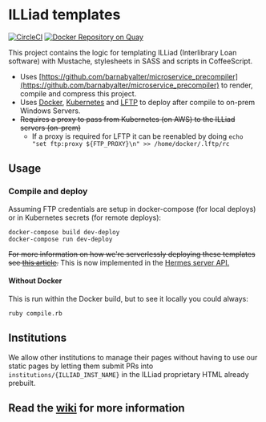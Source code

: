 # ILLiad templates

[![CircleCI](https://circleci.com/gh/NYULibraries/illiad-templates.svg?style=svg)](https://circleci.com/gh/NYULibraries/illiad-templates)
[![Docker Repository on Quay](https://quay.io/repository/nyulibraries/illiad-templates/status "Docker Repository on Quay")](https://quay.io/repository/nyulibraries/illiad-templates)

This project contains the logic for templating ILLiad (Interlibrary Loan software) with Mustache, stylesheets in SASS and scripts in CoffeeScript.

* Uses [https://github.com/barnabyalter/microservice_precompiler](https://github.com/barnabyalter/microservice_precompiler) to render, compile and compress this project.
* Uses [Docker](https://docker.com), [Kubernetes](https://kubernetes.io) and [LFTP](http://lftp.yar.ru/) to deploy after compile to on-prem Windows Servers.
* ~~Requires a proxy to pass from Kubernetes (on AWS) to the ILLiad servers (on-prem)~~
    * If a proxy is required for LFTP it can be reenabled by doing `echo "set ftp:proxy ${FTP_PROXY}\n" >> /home/docker/.lftp/rc`

## Usage

### Compile and deploy

Assuming FTP credentials are setup in docker-compose (for local deploys) or in Kubernetes secrets (for remote deploys):

```
docker-compose build dev-deploy
docker-compose run dev-deploy
```

~~For more information on how we're serverlessly deploying these templates see [this article](https://github.com/NYULibraries/WebServices-Wiki/wiki/Serverless-deploys-via-Kubernetes).~~ This is now implemented in the [Hermes server API.](https://github.com/NYULibraries/hermesserver)

#### Without Docker

This is run within the Docker build, but to see it locally you could always:

```
ruby compile.rb
```

## Institutions

We allow other institutions to manage their pages without having to use our static pages by letting them submit PRs into `institutions/{ILLIAD_INST_NAME}` in the ILLiad proprietary HTML already prebuilt.

## Read the [wiki](https://github.com/NYULibraries/illiad-templates/wiki) for more information
